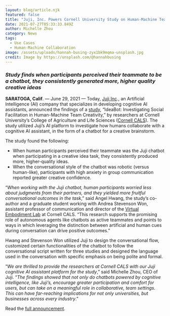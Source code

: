 ```yaml
---
layout: blog/article.njk
featured: false
title: "Juji, Inc. Powers Cornell University Study on Human-Machine Team Creativity "
date: 2021-07-27T05:33:33.849Z
author: Michelle Zhou
category: News
tags:
  - Use Cases
  - Human-Machine Collaboration
image: /assets/uploads/hannah-busing-zyx1bk9mqma-unsplash.jpg
credit: Image by https://unsplash.com/@hannahbusing
---
```

### *Study finds when participants perceived their teammate to be a chatbot, they consistently generated more, higher quality creative ideas*

**SARATOGA, Calif**. — June 29, 2021 — Today, [Juji Inc](https://juji.io/)., an Artificial Intelligence (AI) company that specializes in developing cognitive AI assistants, announced the findings of a [study](https://dl.acm.org/doi/10.1145/3411764.3445270), “IdeaBot: Investigating Social Facilitation in Human-Machine Team Creativity,” by researchers at Cornell University’s College of Agriculture and Life Sciences ([Cornell CALS](https://cals.cornell.edu/)). The study utilized Juji’s AI platform to investigate how humans collaborate with a cognitive AI assistant, in the form of a chatbot for a creative brainstorm.

The study found the following:

* When human participants perceived their teammate was the Juji chatbot when participating in a creative idea task, they consistently produced more, higher-quality ideas.
* When the conversational style of the chatbot was robotic (versus human-like), participants with high anxiety in group communication reported greater creative confidence.

“*When working with the Juji chatbot, human participants worried less about judgments from their partners, and they yielded more fruitful conversational outcomes in the task*,” said Angel Hwang, the study’s co-author and a graduate student working with Andrea Stevenson Won, assistant professor of communication and director of the [Virtual Embodiment Lab](https://virtualembodimentlab.com/) at Cornell CALS. “This research supports the promising role of autonomous agents like chatbots as active teammates and points to ways in which leveraging the distinction between artificial and human cues during conversation can drive positive outcomes.”

Hwang and Stevenson Won utilized Juji to design the conversational flow, customized certain functionalities of the chatbot to follow the conversational script written for three studies and designed the language used in the conversation with specific emphasis on being polite and formal.

“*We are thrilled to provide the researchers at Cornell CALS with our Juji cognitive AI assistant platform for the study*,” said Michelle Zhou, CEO of Juji. “*The findings showed that not only do chatbots powered by cognitive intelligence, like Juji’s, encourage greater participation and comfort for users, but can take on a meaningful role in collaborative, team settings. This can have far-reaching implications for not only universities, but businesses across every industry*.”

Read the [full announcement](https://www.businesswire.com/news/home/20210629005084/en/Juji-Inc.-Powers-Cornell-University-Study-on-Human-Machine-Team-Creativity).
